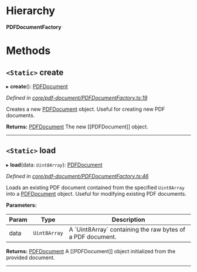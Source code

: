

# Hierarchy

**PDFDocumentFactory**

# Methods

<a id="create"></a>

## `<Static>` create

▸ **create**(): [PDFDocument](_core_pdf_document_pdfdocument_.pdfdocument.md)

*Defined in [core/pdf-document/PDFDocumentFactory.ts:19](https://github.com/Hopding/pdf-lib/blob/10ef001/src/core/pdf-document/PDFDocumentFactory.ts#L19)*

Creates a new [PDFDocument](_core_pdf_document_pdfdocument_.pdfdocument.md) object. Useful for creating new PDF documents.

**Returns:** [PDFDocument](_core_pdf_document_pdfdocument_.pdfdocument.md)
The new [[PDFDocument]] object.

___
<a id="load"></a>

## `<Static>` load

▸ **load**(data: *`Uint8Array`*): [PDFDocument](_core_pdf_document_pdfdocument_.pdfdocument.md)

*Defined in [core/pdf-document/PDFDocumentFactory.ts:46](https://github.com/Hopding/pdf-lib/blob/10ef001/src/core/pdf-document/PDFDocumentFactory.ts#L46)*

Loads an existing PDF document contained from the specified `Uint8Array` into a [PDFDocument](_core_pdf_document_pdfdocument_.pdfdocument.md) object. Useful for modifying existing PDF documents.

**Parameters:**

| Param | Type | Description |
| ------ | ------ | ------ |
| data | `Uint8Array` |  A \`Uint8Array\` containing the raw bytes of a PDF document. |

**Returns:** [PDFDocument](_core_pdf_document_pdfdocument_.pdfdocument.md)
A [[PDFDocument]] object initialized from the provided document.

___

